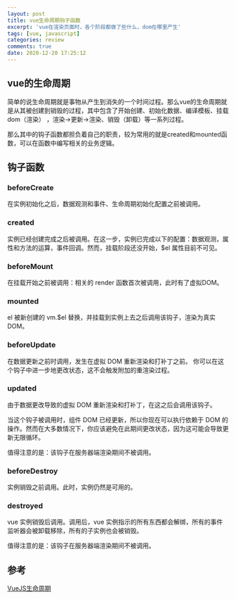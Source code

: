 ```yaml
---
layout: post
title: vue生命周期钩子函数
excerpt: 'vue在渲染页面时，各个阶段都做了些什么，dom在哪里产生'
tags: [vue, javascript]
categories: review
comments: true
date: 2020-12-20 17:25:12
---
```


## vue的生命周期

简单的说生命周期就是事物从产生到消失的一个时间过程。那么vue的生命周期就是从其被创建到销毁的过程，其中包含了开始创建、初始化数据、编译模板、挂载dom（渲染） ，渲染->更新->渲染、销毁（卸载）等一系列过程。

那么其中的钩子函数都担负着自己的职责，较为常用的就是created和mounted函数，可以在函数中编写相关的业务逻辑。

## 钩子函数

### beforeCreate

在实例初始化之后，数据观测和事件、生命周期初始化配置之前被调用。

### created

实例已经创建完成之后被调用。在这一步，实例已完成以下的配置：数据观测，属性和方法的运算，事件回调。然而，挂载阶段还没开始，$el 属性目前不可见。

### beforeMount

在挂载开始之前被调用：相关的 render 函数首次被调用，此时有了虚拟DOM。

### mounted

el 被新创建的 vm.$el 替换，并挂载到实例上去之后调用该钩子，渲染为真实DOM。

### beforeUpdate

在数据更新之前时调用，发生在虚拟 DOM 重新渲染和打补丁之前。 你可以在这个钩子中进一步地更改状态，这不会触发附加的重渲染过程。

### updated

由于数据更改导致的虚拟 DOM 重新渲染和打补丁，在这之后会调用该钩子。

当这个钩子被调用时，组件 DOM 已经更新，所以你现在可以执行依赖于 DOM 的操作。然而在大多数情况下，你应该避免在此期间更改状态，因为这可能会导致更新无限循环。

值得注意的是：该钩子在服务器端渲染期间不被调用。

### beforeDestroy

实例销毁之前调用。此时，实例仍然是可用的。

### destroyed

vue 实例销毁后调用。调用后，vue 实例指示的所有东西都会解绑，所有的事件监听器会被卸载移除，所有的子实例也会被销毁。 

值得注意的是：该钩子在服务器端渲染期间不被调用。

## 参考
[VueJS生命周期](https://blog.csdn.net/jian_xi/article/details/79249300)
